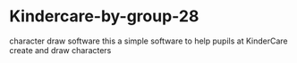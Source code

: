 # Kindercare-by-group-28
character draw software
this a simple software to help pupils at KinderCare create and draw characters
